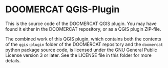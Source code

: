 # DOOMERCAT QGIS-Plugin
This is the source code of the DOOMERCAT QGIS plugin. You may have found
it either in the DOOMERCAT repository, or as a QGIS plugin ZIP-file.

The combined work of this QGIS plugin, which contains both the contents
of the ```qgis-plugin``` folder of the DOOMERCAT repository and
the ```doomercat``` python package source code, is licensed under the
GNU General Public License version 3 or later. See the LICENSE file in
this folder for more details.
